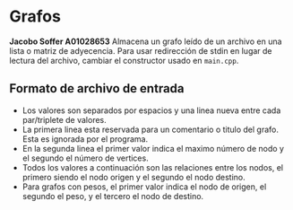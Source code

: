 # Grafos
**Jacobo Soffer A01028653**
Almacena un grafo leído de un archivo en una lista o matriz de adyecencia. Para usar redirección de stdin en lugar de lectura del archivo, cambiar el constructor usado en `main.cpp`.

## Formato de archivo de entrada
* Los valores son separados por espacios y una linea nueva entre cada par/triplete de valores.
* La primera linea esta reservada para un comentario o titulo del grafo. Esta es ignorada por el programa.
* En la segunda linea el primer valor indica el maximo número de nodo y el segundo el número de vertices.
* Todos los valores a continuación son las relaciones entre los nodos, el primero siendo el nodo origen y el segundo el nodo destino.
* Para grafos con pesos, el primer valor indica el nodo de origen, el segundo el peso, y el tercero el nodo de destino.